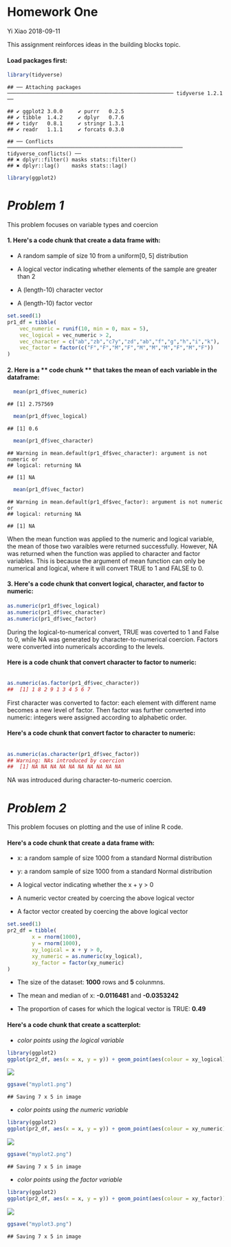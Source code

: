 Homework One
================
Yi Xiao
2018-09-11

This assignment reinforces ideas in the building blocks topic.

#### Load packages first:

``` r
library(tidyverse)
```

    ## ── Attaching packages ────────────────────────────────────────────────────── tidyverse 1.2.1 ──

    ## ✔ ggplot2 3.0.0     ✔ purrr   0.2.5
    ## ✔ tibble  1.4.2     ✔ dplyr   0.7.6
    ## ✔ tidyr   0.8.1     ✔ stringr 1.3.1
    ## ✔ readr   1.1.1     ✔ forcats 0.3.0

    ## ── Conflicts ───────────────────────────────────────────────────────── tidyverse_conflicts() ──
    ## ✖ dplyr::filter() masks stats::filter()
    ## ✖ dplyr::lag()    masks stats::lag()

``` r
library(ggplot2)
```

*Problem 1*
===========

This problem focuses on variable types and coercion

#### 1. Here's a **code chunk** that create a data frame with:

-   A random sample of size 10 from a uniform\[0, 5\] distribution

-   A logical vector indicating whether elements of the sample are greater than 2

-   A (length-10) character vector

-   A (length-10) factor vector

``` r
set.seed(1)
pr1_df = tibble(
    vec_numeric = runif(10, min = 0, max = 5),
    vec_logical = vec_numeric > 2,
    vec_character = c("ab","zb","c7y","zd","ab","f","g","h","i","k"),
    vec_factor = factor(c("F","F","M","F","M","M","M","F","M","F"))
)
```

#### 2. Here is a \*\* code chunk \*\* that takes the mean of each variable in the dataframe:

``` r
  mean(pr1_df$vec_numeric)
```

    ## [1] 2.757569

``` r
  mean(pr1_df$vec_logical)
```

    ## [1] 0.6

``` r
  mean(pr1_df$vec_character)
```

    ## Warning in mean.default(pr1_df$vec_character): argument is not numeric or
    ## logical: returning NA

    ## [1] NA

``` r
  mean(pr1_df$vec_factor)
```

    ## Warning in mean.default(pr1_df$vec_factor): argument is not numeric or
    ## logical: returning NA

    ## [1] NA

When the mean function was applied to the numeric and logical variable, the mean of those two varaibles were returned successfully. However, NA was returned when the function was applied to character and factor variables. This is because the argument of mean function can only be numerical and logical, where it will convert TRUE to 1 and FALSE to 0.

#### 3. Here's a **code chunk** that convert logical, character, and factor to numeric:

``` r
as.numeric(pr1_df$vec_logical)
as.numeric(pr1_df$vec_character)
as.numeric(pr1_df$vec_factor)
```

During the logical-to-numerical convert, TRUE was coverted to 1 and False to 0, while NA was generated by character-to-numerical coercion. Factors were converted into numericals according to the levels.

#### Here is a **code chunk** that convert character to factor to numeric:

``` r

as.numeric(as.factor(pr1_df$vec_character))
##  [1] 1 8 2 9 1 3 4 5 6 7
```

First character was converted to factor: each element with different name becomes a new level of factor. Then factor was further converted into numeric: integers were assigned according to alphabetic order.

#### Here's a **code chunk** that convert factor to character to numeric:

``` r
 
as.numeric(as.character(pr1_df$vec_factor))
## Warning: NAs introduced by coercion
##  [1] NA NA NA NA NA NA NA NA NA NA
```

NA was introduced during character-to-numeric coercion.

*Problem 2*
===========

This problem focuses on plotting and the use of inline R code.

#### Here's a **code chunk** that create a data frame with:

-   x: a random sample of size 1000 from a standard Normal distribution

-   y: a random sample of size 1000 from a standard Normal distribution

-   A logical vector indicating whether the x + y &gt; 0

-   A numeric vector created by coercing the above logical vector

-   A factor vector created by coercing the above logical vector

``` r
set.seed(1)
pr2_df = tibble(
        x = rnorm(1000),
        y = rnorm(1000),
        xy_logical = x + y > 0,
        xy_numeric = as.numeric(xy_logical),
        xy_factor = factor(xy_numeric)
)
```

-   The size of the dataset: **1000** rows and **5** colunmns.

-   The mean and median of x: **-0.0116481** and **-0.0353242**

-   The proportion of cases for which the logical vector is TRUE:
    **0.49**

#### Here's a **code chunk** that create a scatterplot:

-   *color points using the logical variable*

``` r
library(ggplot2)
ggplot(pr2_df, aes(x = x, y = y)) + geom_point(aes(colour = xy_logical))
```

![](p8105_hw_yx2510_files/figure-markdown_github/unnamed-chunk-7-1.png)

``` r
ggsave("myplot1.png")
```

    ## Saving 7 x 5 in image

-   *color points using the numeric variable*

``` r
library(ggplot2)
ggplot(pr2_df, aes(x = x, y = y)) + geom_point(aes(colour = xy_numeric))
```

![](p8105_hw_yx2510_files/figure-markdown_github/unnamed-chunk-8-1.png)

``` r
ggsave("myplot2.png")
```

    ## Saving 7 x 5 in image

-   *color points using the factor variable*

``` r
library(ggplot2)
ggplot(pr2_df, aes(x = x, y = y)) + geom_point(aes(colour = xy_factor))
```

![](p8105_hw_yx2510_files/figure-markdown_github/unnamed-chunk-9-1.png)

``` r
ggsave("myplot3.png")
```

    ## Saving 7 x 5 in image
